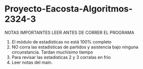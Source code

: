 # Proyecto-Eacosta-Algoritmos-2324-3
NOTAS IMPORTANTES
LEER ANTES DE CORRER EL PROGRAMA

1. El módulo de estadísticas no está 100% completo
2. NO corra las estadisticas de partidos y asistencia bajo ninguna circunstancia. Tardan muchísimo tiempo
3. Para revisar las estadisticas 2 y 3 corralas en frio
4. Leer notas del main.
